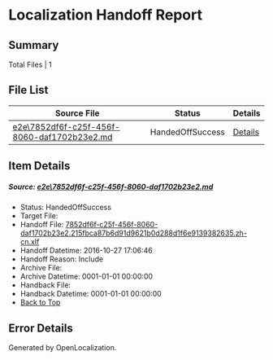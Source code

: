 # <a name='report-top'></a> Localization Handoff Report

## Summary
 Total Files | 1

## File List
 Source File | Status | Details 
 ----------- | ------ | ------- 
 [e2e\7852df6f-c25f-456f-8060-daf1702b23e2.md](https://github.com/OpenLocalizationTestOrg/ol-test0/blob/9cae2aeea27fc5e80f673aa13e8b798b857ce3df/e2e/7852df6f-c25f-456f-8060-daf1702b23e2.md) | HandedOffSuccess | [Details](#25476a733442753d78b59c8cb9a7bdea5b6ac6b53)

## Item Details
##### <a name='25476a733442753d78b59c8cb9a7bdea5b6ac6b53'></a> Source: [e2e\7852df6f-c25f-456f-8060-daf1702b23e2.md](https://github.com/OpenLocalizationTestOrg/ol-test0/blob/9cae2aeea27fc5e80f673aa13e8b798b857ce3df/e2e/7852df6f-c25f-456f-8060-daf1702b23e2.md)
* Status: HandedOffSuccess
* Target File: 
* Handoff File: [7852df6f-c25f-456f-8060-daf1702b23e2.215fbca87b6d91d9621b0d288d1f6e9139382635.zh-cn.xlf](https://github.com/OpenLocalizationTestOrg/ol-test0-handoff/blob/070abe36a3b25909334ccde75803693cfccde240/ol-handoff/OpenLocalizationTestOrg/ol-test0-zhcn/shujia/ht/7852df6f-c25f-456f-8060-daf1702b23e2.215fbca87b6d91d9621b0d288d1f6e9139382635.zh-cn.xlf)
* Handoff Datetime: 2016-10-27 17:06:46
* Handoff Reason: Include
* Archive File: 
* Archive Datetime: 0001-01-01 00:00:00
* Handback File: 
* Handback Datetime: 0001-01-01 00:00:00
* [Back to Top](#report-top)


## Error Details

Generated by OpenLocalization.
